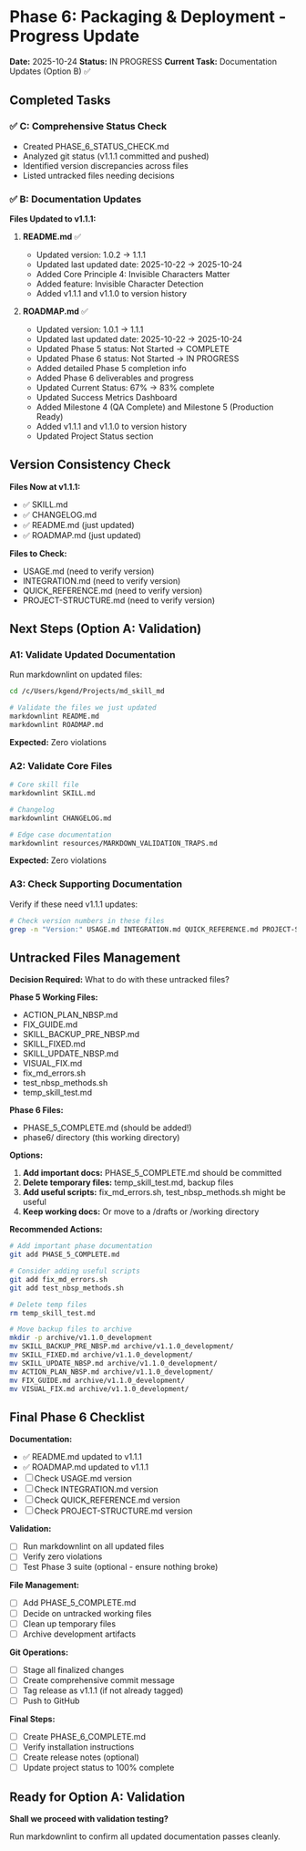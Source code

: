 # Phase 6: Packaging & Deployment - Progress Update

**Date:** 2025-10-24
**Status:** IN PROGRESS
**Current Task:** Documentation Updates (Option B) ✅

## Completed Tasks

### ✅ C: Comprehensive Status Check

- Created PHASE_6_STATUS_CHECK.md
- Analyzed git status (v1.1.1 committed and pushed)
- Identified version discrepancies across files
- Listed untracked files needing decisions

### ✅ B: Documentation Updates

**Files Updated to v1.1.1:**

1. **README.md** ✅
   - Updated version: 1.0.2 → 1.1.1
   - Updated last updated date: 2025-10-22 → 2025-10-24
   - Added Core Principle 4: Invisible Characters Matter
   - Added feature: Invisible Character Detection
   - Added v1.1.1 and v1.1.0 to version history

2. **ROADMAP.md** ✅
   - Updated version: 1.0.1 → 1.1.1
   - Updated last updated date: 2025-10-22 → 2025-10-24
   - Updated Phase 5 status: Not Started → COMPLETE
   - Updated Phase 6 status: Not Started → IN PROGRESS
   - Added detailed Phase 5 completion info
   - Added Phase 6 deliverables and progress
   - Updated Current Status: 67% → 83% complete
   - Updated Success Metrics Dashboard
   - Added Milestone 4 (QA Complete) and Milestone 5 (Production Ready)
   - Added v1.1.1 and v1.1.0 to version history
   - Updated Project Status section

## Version Consistency Check

**Files Now at v1.1.1:**

- ✅ SKILL.md
- ✅ CHANGELOG.md
- ✅ README.md (just updated)
- ✅ ROADMAP.md (just updated)

**Files to Check:**

- USAGE.md (need to verify version)
- INTEGRATION.md (need to verify version)
- QUICK_REFERENCE.md (need to verify version)
- PROJECT-STRUCTURE.md (need to verify version)

## Next Steps (Option A: Validation)

### A1: Validate Updated Documentation

Run markdownlint on updated files:

```bash
cd /c/Users/kgend/Projects/md_skill_md

# Validate the files we just updated
markdownlint README.md
markdownlint ROADMAP.md
```

**Expected:** Zero violations

### A2: Validate Core Files

```bash
# Core skill file
markdownlint SKILL.md

# Changelog
markdownlint CHANGELOG.md

# Edge case documentation
markdownlint resources/MARKDOWN_VALIDATION_TRAPS.md
```

**Expected:** Zero violations

### A3: Check Supporting Documentation

Verify if these need v1.1.1 updates:

```bash
# Check version numbers in these files
grep -n "Version:" USAGE.md INTEGRATION.md QUICK_REFERENCE.md PROJECT-STRUCTURE.md
```

## Untracked Files Management

**Decision Required:** What to do with these untracked files?

**Phase 5 Working Files:**

- ACTION_PLAN_NBSP.md
- FIX_GUIDE.md
- SKILL_BACKUP_PRE_NBSP.md
- SKILL_FIXED.md
- SKILL_UPDATE_NBSP.md
- VISUAL_FIX.md
- fix_md_errors.sh
- test_nbsp_methods.sh
- temp_skill_test.md

**Phase 6 Files:**

- PHASE_5_COMPLETE.md (should be added!)
- phase6/ directory (this working directory)

**Options:**

1. **Add important docs:** PHASE_5_COMPLETE.md should be committed
2. **Delete temporary files:** temp_skill_test.md, backup files
3. **Add useful scripts:** fix_md_errors.sh, test_nbsp_methods.sh might be useful
4. **Keep working docs:** Or move to a /drafts or /working directory

**Recommended Actions:**

```bash
# Add important phase documentation
git add PHASE_5_COMPLETE.md

# Consider adding useful scripts
git add fix_md_errors.sh
git add test_nbsp_methods.sh

# Delete temp files
rm temp_skill_test.md

# Move backup files to archive
mkdir -p archive/v1.1.0_development
mv SKILL_BACKUP_PRE_NBSP.md archive/v1.1.0_development/
mv SKILL_FIXED.md archive/v1.1.0_development/
mv SKILL_UPDATE_NBSP.md archive/v1.1.0_development/
mv ACTION_PLAN_NBSP.md archive/v1.1.0_development/
mv FIX_GUIDE.md archive/v1.1.0_development/
mv VISUAL_FIX.md archive/v1.1.0_development/
```

## Final Phase 6 Checklist

**Documentation:**

- ✅ README.md updated to v1.1.1
- ✅ ROADMAP.md updated to v1.1.1
- ☐ Check USAGE.md version
- ☐ Check INTEGRATION.md version
- ☐ Check QUICK_REFERENCE.md version
- ☐ Check PROJECT-STRUCTURE.md version

**Validation:**

- ☐ Run markdownlint on all updated files
- ☐ Verify zero violations
- ☐ Test Phase 3 suite (optional - ensure nothing broke)

**File Management:**

- ☐ Add PHASE_5_COMPLETE.md
- ☐ Decide on untracked working files
- ☐ Clean up temporary files
- ☐ Archive development artifacts

**Git Operations:**

- ☐ Stage all finalized changes
- ☐ Create comprehensive commit message
- ☐ Tag release as v1.1.1 (if not already tagged)
- ☐ Push to GitHub

**Final Steps:**

- ☐ Create PHASE_6_COMPLETE.md
- ☐ Verify installation instructions
- ☐ Create release notes (optional)
- ☐ Update project status to 100% complete

## Ready for Option A: Validation

**Shall we proceed with validation testing?**

Run markdownlint to confirm all updated documentation passes cleanly.
